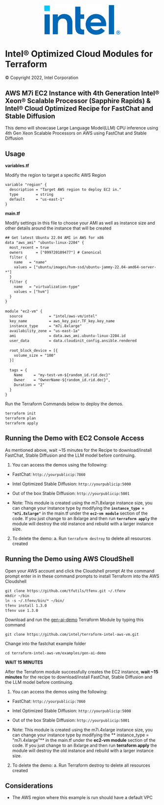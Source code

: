 <p align="center">
  <img src="https://github.com/intel/terraform-intel-aws-vm/blob/main/images/logo-classicblue-800px.png?raw=true" alt="Intel Logo" width="250"/>
</p>

# Intel® Optimized Cloud Modules for Terraform

© Copyright 2022, Intel Corporation

## AWS M7i EC2 Instance with 4th Generation Intel® Xeon® Scalable Processor (Sapphire Rapids) & Intel® Cloud Optimized Recipe for FastChat and Stable Diffusion

This demo will showcase Large Language Model(LLM) CPU inference using 4th Gen Xeon Scalable Processors on AWS using FastChat and Stable Diffusion

## Usage

**variables.tf**

Modify the region to target a specific AWS Region

```hcl
variable "region" {
  description = "Target AWS region to deploy EC2 in."
  type        = string
  default     = "us-east-1"
}
```

**main.tf**

Modify settings in this file to choose your AMI as well as instance size and other details around the instance that will be created

```hcl
## Get latest Ubuntu 22.04 AMI in AWS for x86
data "aws_ami" "ubuntu-linux-2204" {
  most_recent = true
  owners      = ["099720109477"] # Canonical
  filter {
    name   = "name"
    values = ["ubuntu/images/hvm-ssd/ubuntu-jammy-22.04-amd64-server-*"]
  }
  filter {
    name   = "virtualization-type"
    values = ["hvm"]
  }
}

module "ec2-vm" {
  source            = "intel/aws-vm/intel"
  key_name          = aws_key_pair.TF_key.key_name
  instance_type     = "m7i.8xlarge"
  availability_zone = "us-east-1a"
  ami               = data.aws_ami.ubuntu-linux-2204.id
  user_data         = data.cloudinit_config.ansible.rendered

  root_block_device = [{
    volume_size = "100"
  }]

  tags = {
    Name     = "my-test-vm-${random_id.rid.dec}"
    Owner    = "OwnerName-${random_id.rid.dec}",
    Duration = "2"
  }
}
```

Run the Terraform Commands below to deploy the demos.

```Shell
terraform init
terraform plan
terraform apply
```

## Running the Demo with EC2 Console Access

As mentioned above, wait ~15 minutes for the Recipe to download/install FastChat, Stable Diffusion and the LLM model before continuing.

1. You can access the demos using the following:

- FastChat: `http://yourpublicip:7860`
- Intel Optimized Stable Diffusion: `http://yourpublicip:5000`
- Out of the box Stable Diffusion: `http://yourpublicip:5001`

- Note: This module is created using the m7i.8xlarge instance size, you can change your instance type by modifying the **`instance_type = "m7i.8xlarge"`** in the main.tf under the **`ec2-vm module`** section of the code.
If you just change to an 8xlarge and then run **`terraform apply`** the module will destroy the old instance and rebuild with a larger instance size.

2. To delete the demo:
  a. Run `terraform destroy` to delete all resources created

## Running the Demo using AWS CloudShell

Open your AWS account and click the Cloudshell prompt
At the command prompt enter in in these command prompts to install Terraform into the AWS Cloudshell
```Shell
git clone https://github.com/tfutils/tfenv.git ~/.tfenv
mkdir ~/bin
ln -s ~/.tfenv/bin/* ~/bin/
tfenv install 1.3.0
tfenv use 1.3.0
```
Download and run the [gen-ai-demo](https://github.com/intel/terraform-intel-aws-vm/tree/main/examples/gen-ai-demo) Terraform Module by typing this command
```Shell
git clone https://github.com/intel/terraform-intel-aws-vm.git
```
Change into the fastchat example folder
```Shell
cd terraform-intel-aws-vm/examples/gen-ai-demo
```

**WAIT 15 MINUTES**

After the Terraform module successfully creates the EC2 instance, **wait ~15 minutes** for the recipe to download/install FastChat, Stable Diffusion and the LLM model before continuing.

1. You can access the demos using the following:

- FastChat: `http://yourpublicip:7860`
- Intel Optimized Stable Diffusion: `http://yourpublicip:5000`
- Out of the box Stable Diffusion: `http://yourpublicip:5001`

- Note: This module is created using the m7i.4xlarge instance size, you can change your instance type by modifying the **
instance_type = "m7i.4xlarge"** in the main.tf under the **ec2-vm module** section of the code. If you just change to an 8xlarge and then run **terraform apply** the module will destroy the old instance and rebuild with a larger instance size.

2. To delete the demo:
  a. Run Terraform destroy to delete all resources created

## Considerations

- The AWS region where this example is run should have a default VPC
